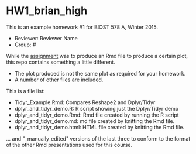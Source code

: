 # HW1_brian_high

This is an example homework #1 for BIOST 578 A, Winter 2015.

- Reviewer: Reviewer Name
- Group: #

While the [assignment](https://github.com/raphg/Biostat-578/blob/master/HW1.md) 
was to produce an Rmd file to produce a certain plot, 
this repo contains something a little different.

- The plot produced is not the same plot as required for your homework.
- A number of other files are included.

This is a file list:

- Tidyr_Example.Rmd: Compares Reshape2 and Dplyr/Tidyr
- dplyr_and_tidyr_demo.R: R script showing just the Dplyr/Tidyr demo
- dplyr_and_tidyr_demo.Rmd: Rmd file created by running the R script
- dplyr_and_tidyr_demo.md: md file created by knitting the Rmd file. 
- dplyr_and_tidyr_demo.html: HTML file created by knitting the Rmd file.

... and "_manually_edited" versions of the last three to conform to the 
format of the other Rmd presentations used for this course.